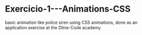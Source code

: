 # Exercicio-1---Animations-CSS

basic animation like police siren using CSS animations, done as an application exercise at the Dline-Code academy
